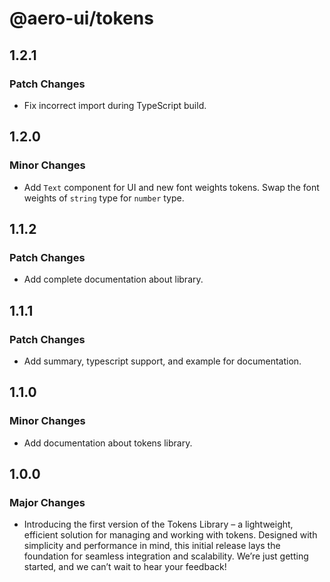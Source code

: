 # @aero-ui/tokens

## 1.2.1

### Patch Changes

- Fix incorrect import during TypeScript build.

## 1.2.0

### Minor Changes

- Add `Text` component for UI and new font weights tokens. Swap the font weights of `string` type for `number` type.

## 1.1.2

### Patch Changes

- Add complete documentation about library.

## 1.1.1

### Patch Changes

- Add summary, typescript support, and example for documentation.

## 1.1.0

### Minor Changes

- Add documentation about tokens library.

## 1.0.0

### Major Changes

- Introducing the first version of the Tokens Library – a lightweight, efficient solution for managing and working with tokens. Designed with simplicity and performance in mind, this initial release lays the foundation for seamless integration and scalability. We’re just getting started, and we can’t wait to hear your feedback!
